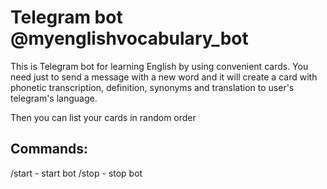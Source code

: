 Telegram bot @myenglishvocabulary_bot
=====================================

This is Telegram bot for learning English by using convenient cards.
You need just to send a message with a new word and it will create a card
with phonetic transcription, definition, synonyms and translation to user's telegram's language.

Then you can list your cards in random order 

Commands:
---------
/start - start bot
/stop - stop bot
